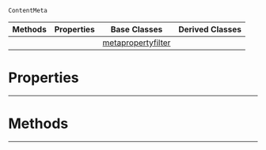 `ContentMeta`

|Methods|Properties|Base Classes|Derived Classes|
|---|---|---|---|
| | |[metapropertyfilter](https://github.com/ZilchEngine/ZilchDocs/blob/master/code_reference/class_reference/metapropertyfilter.md)| |


 #  Properties


---  
 #  Methods


---  
 

 